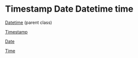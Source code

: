# Timestamp Date Datetime time

[Datetime](../lib/rails_admin/config/fields/types/datetime.rb) (parent class)

[Timestamp](../lib/rails_admin/config/fields/types/timestamp.rb)

[Date](../lib/rails_admin/config/fields/types/date.rb)

[Time](../lib/rails_admin/config/fields/types/time.rb)
